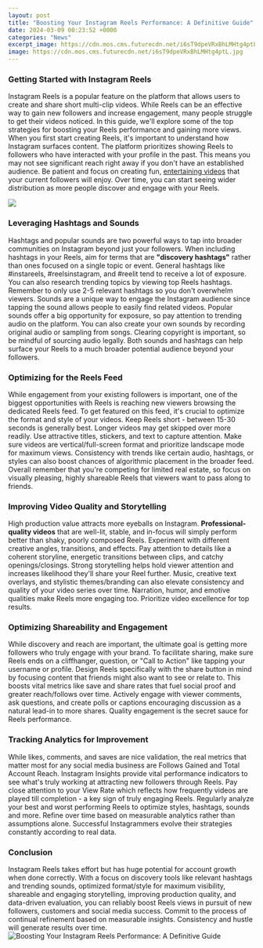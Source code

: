 ```yaml
---
layout: post
title: "Boosting Your Instagram Reels Performance: A Definitive Guide"
date: 2024-03-09 00:23:52 +0000
categories: "News"
excerpt_image: https://cdn.mos.cms.futurecdn.net/i6sT9dpeVRxBhLMHtg4ptL.jpg
image: https://cdn.mos.cms.futurecdn.net/i6sT9dpeVRxBhLMHtg4ptL.jpg
---
```


### Getting Started with Instagram Reels   
Instagram Reels is a popular feature on the platform that allows users to create and share short multi-clip videos. While Reels can be an effective way to gain new followers and increase engagement, many people struggle to get their videos noticed. In this guide, we'll explore some of the top strategies for boosting your Reels performance and gaining more views.
When you first start creating Reels, it's important to understand how Instagram surfaces content. The platform prioritizes showing Reels to followers who have interacted with your profile in the past. This means you may not see significant reach right away if you don't have an established audience. Be patient and focus on creating fun, [entertaining videos](https://store.fi.io.vn/collection/bulldog) that your current followers will enjoy. Over time, you can start seeing wider distribution as more people discover and engage with your Reels.

![](https://s3b.cashify.in/gpro/uploads/2021/07/14221359/how-to-get-more-views-on-instagram-reels.jpg)
### Leveraging Hashtags and Sounds 
Hashtags and popular sounds are two powerful ways to tap into broader communities on Instagram beyond just your followers. When including hashtags in your Reels, aim for terms that are **"discovery hashtags"** rather than ones focused on a single topic or event. General hashtags like #instareels, #reelsinstagram, and #reelit tend to receive a lot of exposure. You can also research trending topics by viewing top Reels hashtags. Remember to only use 2-5 relevant hashtags so you don't overwhelm viewers. 
Sounds are a unique way to engage the Instagram audience since tapping the sound allows people to easily find related videos. Popular sounds offer a big opportunity for exposure, so pay attention to trending audio on the platform. You can also create your own sounds by recording original audio or sampling from songs. Clearing copyright is important, so be mindful of sourcing audio legally. Both sounds and hashtags can help surface your Reels to a much broader potential audience beyond your followers.
### Optimizing for the Reels Feed
While engagement from your existing followers is important, one of the biggest opportunities with Reels is reaching new viewers browsing the dedicated Reels feed. To get featured on this feed, it's crucial to optimize the format and style of your videos. 
Keep Reels short - between 15-30 seconds is generally best. Longer videos may get skipped over more readily. Use attractive titles, stickers, and text to capture attention. Make sure videos are vertical/full-screen format and prioritize landscape mode for maximum views. Consistency with trends like certain audio, hashtags, or styles can also boost chances of algorithmic placement in the broader feed. Overall remember that you're competing for limited real estate, so focus on visually pleasing, highly shareable Reels that viewers want to pass along to friends.
### Improving Video Quality and Storytelling 
High production value attracts more eyeballs on Instagram. **Professional-quality videos** that are well-lit, stable, and in-focus will simply perform better than shaky, poorly composed Reels. Experiment with different creative angles, transitions, and effects. Pay attention to details like a coherent storyline, energetic transitions between clips, and catchy openings/closings. Strong storytelling helps hold viewer attention and increases likelihood they'll share your Reel further. Music, creative text overlays, and stylistic themes/branding can also elevate consistency and quality of your video series over time. Narration, humor, and emotive qualities make Reels more engaging too. Prioritize video excellence for top results.
### Optimizing Shareability and Engagement
While discovery and reach are important, the ultimate goal is getting more followers who truly engage with your brand. To facilitate sharing, make sure Reels ends on a cliffhanger, question, or "Call to Action" like tapping your username or profile. Design Reels specifically with the share button in mind by focusing content that friends might also want to see or relate to. This boosts vital metrics like save and share rates that fuel social proof and greater reach/follows over time. Actively engage with viewer comments, ask questions, and create polls or captions encouraging discussion as a natural lead-in to more shares. Quality engagement is the secret sauce for Reels performance.
### Tracking Analytics for Improvement 
While likes, comments, and saves are nice validation, the real metrics that matter most for any social media business are Follows Gained and Total Account Reach. Instagram Insights provide vital performance indicators to see what's truly working at attracting new followers through Reels. Pay close attention to your View Rate which reflects how frequently videos are played till completion - a key sign of truly engaging Reels. Regularly analyze your best and worst performing Reels to optimize styles, hashtags, sounds and more. Refine over time based on measurable analytics rather than assumptions alone. Successful Instagrammers evolve their strategies constantly according to real data.
### Conclusion
Instagram Reels takes effort but has huge potential for account growth when done correctly. With a focus on discovery tools like relevant hashtags and trending sounds, optimized format/style for maximum visibility, shareable and engaging storytelling, improving production quality, and data-driven evaluation, you can reliably boost Reels views in pursuit of new followers, customers and social media success. Commit to the process of continual refinement based on measurable insights. Consistency and hustle will generate results over time.
![Boosting Your Instagram Reels Performance: A Definitive Guide](https://cdn.mos.cms.futurecdn.net/i6sT9dpeVRxBhLMHtg4ptL.jpg)